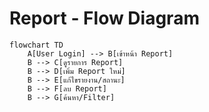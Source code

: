 
# Report - Flow Diagram

```mermaid
flowchart TD
    A[User Login] --> B[เข้าหน้า Report]
    B --> C[ดูรายการ Report]
    B --> D[เพิ่ม Report ใหม่]
    B --> E[แก้ไขรายงาน/สถานะ]
    B --> F[ลบ Report]
    B --> G[ค้นหา/Filter]
```
